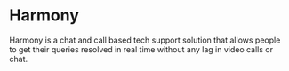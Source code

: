# Harmony

Harmony is a chat and call based tech support solution that allows people to get their queries resolved in real time without any lag in video calls or chat.
